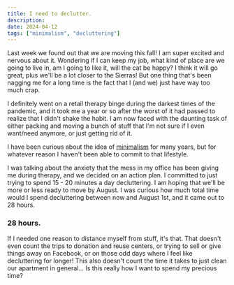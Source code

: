 ```yaml
---
title: I need to declutter.
description: 
date: 2024-04-12
tags: ["minimalism", "decluttering"]
---
```

Last week we found out that we are moving this fall! I am super excited and nervous about it. Wondering if I can keep my job, what kind of place are we going to live in, am I going to like it, will the cat be happy? I think it will go great, plus we'll be a lot closer to the Sierras! But one thing that's been nagging me for a long time is the fact that I (and we) just have way too much crap.

I definitely went on a retail therapy binge during the darkest times of the pandemic, and it took me a year or so after the worst of it had passed to realize that I didn't shake the habit. I am now faced with the daunting task of either packing and moving a bunch of stuff that I'm not sure if I even want/need anymore, or just getting rid of it.

I have been curious about the idea of <a href="/digital-garden/minimalism/">minimalism</a> for many years, but for whatever reason I haven't been able to commit to that lifestyle. 

I was talking about the anxiety that the mess in my office has been giving me during therapy, and we decided on an action plan. I committed to just trying to spend 15 - 20 minutes a day decluttering. I am hoping that we'll be more or less ready to move by August. I was curious how much total time would I spend decluttering between now and August 1st, and it came out to 28 hours.

### 28 hours.

If I needed one reason to distance myself from stuff, it's that. That doesn't even count the trips to donation and reuse centers, or trying to sell or give things away on Facebook, or on those odd days where I feel like decluttering for longer! This also doesn't count the time it takes to just clean our apartment in general... Is this really how I want to spend my precious time?